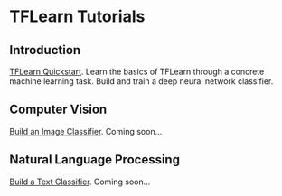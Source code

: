# TFLearn Tutorials

## Introduction
[TFLearn Quickstart](intro/quickstart.md). Learn the basics of TFLearn through a concrete machine learning task. Build and train a deep neural network classifier.

## Computer Vision
[Build an Image Classifier](). Coming soon...

## Natural Language Processing
[Build a Text Classifier](). Coming soon...
